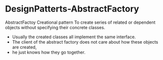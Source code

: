 # DesignPatterts-AbstractFactory
AbstractFactoy Creational pattern
To create series of related or dependent objects without specifying their concrete classes.
 * Usually the created classes all implement the same interface.
 * The client of the abstract factory does not care about how these objects are created,
 * he just knows how they go together.
